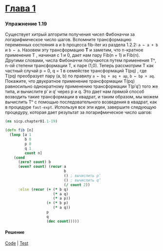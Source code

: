 # [Глава 1](../index.md#Глава-1-Построение-абстракций-с-помощью-процедур)

### Упражнение 1.19
Существует хитрый алгоритм получения чисел Фибоначчи за логарифмическое число шагов. Вспомните трансформацию переменных состояния a и b процесса fib-iter из раздела 1.2.2: `a ← a + b` и `b ← a`. Назовем эту трансформацию **T** и заметим, что n-кратное применение T , начиная с 1 и 0, дает нам пару Fib(n + 1) и Fib(n). Другими словами, числа Фибоначчи получаются путем применения Tⁿ, n-ой степени трансформации T, к паре (1,0). Теперь рассмотрим T как частный случай p = 0, q = 1 в семействе трансформаций T(pq) , где T(pq) преобразует пару (a, b) по правилу `a ← bq + aq + ap`, `b ← bp + aq`. Покажите, что двукратное применение трансформации T(pq) равносильно однократному применению трансформации T(p′q′) того же типа, и вычислите p′ и q′ через p и q. Это дает нам прямой способ возводить такие трансформации в квадрат, и таким образом, мы можем вычислить Tⁿ с помощью последовательного возведения в квадрат, как в процедуре `fast-expt`. Используя все эти идеи, завершите следующую процедуру, которая дает результат за логарифмическое число шагов:

```clojure
(ns sicp.chapter01.1-19)

(defn fib [n]
  (loop [a 1
         b 0
         p 0
         q 1
         count n]
    (cond
      (zero? count) b
      (even? count) (recur a
                           b
                           () ; вычислить p’
                           () ; вычислить q’
                           (/ count 2))
      :else (recur (+ (* b q)
                      (* a q)
                      (* a p))
                   (+ (* b p)
                      (* a q))
                   p
                   q
                   (dec count)))))
```

#### Решение
[Code](../../src/sicp/chapter01/1_19.clj) | [Test](../../test/sicp/chapter01/1_19_test.clj)
